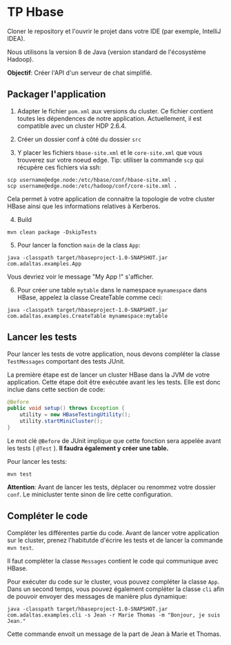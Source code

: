 # TP Hbase

Cloner le repository et l'ouvrir le projet dans votre IDE (par exemple, IntelliJ IDEA). 

Nous utilisons la version 8 de Java (version standard de l'écosystème Hadoop).

**Objectif**: Créer l'API d'un serveur de chat simplifié.

## Packager l'application


1. Adapter le fichier `pom.xml` aux versions du cluster. Ce fichier contient toutes les dépendences de notre application. Actuellement, il est compatible avec un cluster HDP 2.6.4. 

2. Créer un dossier conf à côté du dossier `src`

3. Y placer les fichiers `hbase-site.xml` et le `core-site.xml` que vous trouverez sur votre noeud edge.
Tip: utiliser la commande `scp` qui récupère ces fichiers via ssh:

```
scp username@edge.node:/etc/hbase/conf/hbase-site.xml .
scp username@edge.node:/etc/hadoop/conf/core-site.xml .
```

Cela permet à votre application de connaitre la topologie de votre cluster HBase ainsi que les informations relatives à Kerberos.

4. Build
```
mvn clean package -DskipTests
```

5. Pour lancer la fonction `main` de la class `App`:
```
java -classpath target/hbaseproject-1.0-SNAPSHOT.jar com.adaltas.examples.App
```

Vous devriez voir le message "My App !" s'afficher.

6. Pour créer une table `mytable` dans le namespace `mynamespace` dans HBase, appelez la classe CreateTable comme ceci:
```
java -classpath target/hbaseproject-1.0-SNAPSHOT.jar com.adaltas.examples.CreateTable mynamespace:mytable
```


## Lancer les tests

Pour lancer les tests de votre application, nous devons compléter la classe `TestMessages` comportant des tests JUnit.

La première étape est de lancer un cluster HBase dans la JVM de votre application. Cette étape doit être exécutée avant les les tests. Elle est donc inclue dans cette section de code:
```java
@Before
public void setup() throws Exception {
    utility = new HBaseTestingUtility();
    utility.startMiniCluster();
}
```
Le mot clé `@Before` de JUnit implique que cette fonction sera appelée avant les tests ( `@Test` ). **Il faudra également y créer une table.**


Pour lancer les tests:
```
mvn test
```

**Attention**: Avant de lancer les tests, déplacer ou renommez votre dossier `conf`. Le minicluster tente sinon de lire cette configuration.


## Compléter le code

Compléter les différentes partie du code. Avant de lancer votre application sur le cluster, prenez l'habitutde d'écrire les tests et de lancer la commande `mvn test`.

Il faut compléter la classe `Messages` contient le code qui communique avec HBase.


Pour exécuter du code sur le cluster, vous pouvez compléter la classe `App`. Dans un second temps, vous pouvez également compléter la classe `cli` afin de pouvoir envoyer des messages de manière plus dynamique:

```
java -classpath target/hbaseproject-1.0-SNAPSHOT.jar com.adaltas.examples.cli -s Jean -r Marie Thomas -m "Bonjour, je suis Jean."
```
Cette commande envoit un message de la part de Jean à Marie et Thomas. 

